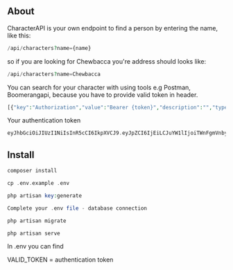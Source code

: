 
## About

CharacterAPI is your own endpoint to find a person by entering the name, like this:

```php
/api/characters?name={name}
```

so if you are looking for Chewbacca you're address should looks like:

```php
/api/characters?name=Chewbacca
```

You can search for your character with using tools e.g Postman, Boomerangapi, because you have to provide valid token in header.


```php
[{"key":"Authorization","value":"Bearer {token}","description":"","type":"text","enabled":true}]
```

Your authentication token
```php
eyJhbGciOiJIUzI1NiIsInR5cCI6IkpXVCJ9.eyJpZCI6IjEiLCJuYW1lIjoiTWnFgmVnbyBkbmlhIn0.qqaHR_nnL51A1wWL0SbsADqK2qzxI_HIKQvnfRvNs_E
```
## Install

```php
composer install
```

```php
cp .env.example .env
```

```php
php artisan key:generate
```

```php
Complete your .env file - database connection
```

```php
php artisan migrate
```

```php
php artisan serve
```

In .env you can find

VALID_TOKEN = authentication token 

